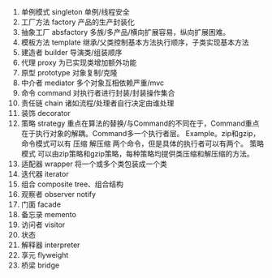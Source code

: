 1. 单例模式 singleton 单例/线程安全
2. 工厂方法 factory 产品的生产封装化
3. 抽象工厂 absfactory 多族/多产品/横向扩展容易，纵向扩展困难。
4. 模板方法 template 继承/父类控制基本方法执行顺序，子类实现基本方法
5. 建造者   builder 导演类/组装顺序
6. 代理     proxy 为已实现类增加额外功能
7. 原型     prototype 对象复制/克隆
8. 中介者   mediator 多个对象互相依赖严重/mvc
9. 命令     command 对执行者进行封装/封装操作集合
10. 责任链  chain 诸如流程/处理者自行决定由谁处理
11. 装饰    decorator
12. 策略    strategy 重点在算法的替换/与Command的不同在于，Command重点在于执行对象的解耦。Command多一个执行者层。
Example。zip和gzip，命令模式可以有 压缩 解压缩 两个命令，但是具体的执行者可以有两个。
策略模式 可以由zip策略和gzip策略，每种策略均提供类压缩和解压缩的方法。
13. 适配器  wrapper 将一个或多个类包装成一个类
14. 迭代器  iterator
15. 组合    composite tree、组合结构
16. 观察者  observer notify
17. 门面    facade
18. 备忘录  memento
19. 访问者  visitor
20. 状态    
21. 解释器  interpreter
22. 享元    flyweight
23. 桥梁    bridge